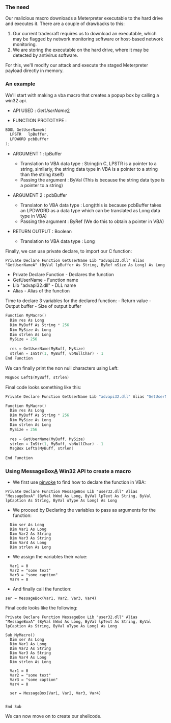### The need
 Our malicious macro downloads a Meterpreter executable to the hard drive and executes it. There are a couple of drawbacks to this:
 1. Our current tradecraft requires us to download an executable, which may be flagged by network monitoring software or host-based network monitoring.
 2. We are storing the executable on the hard drive, where it may be detected by antivirus software.

For this,
we'll modify our attack and execute the staged Meterpreter payload directly in memory.


### An example

We'll start with making a vba macro that creates a popup box by calling a win32 api.

- API USED   : _GetUserName_[2](https://docs.microsoft.com/en-us/windows/win32/api/winbase/nf-winbase-getusernamea)

- FUNCTION PROTOTYPE : 
```C
BOOL GetUserNameA(
  LPSTR   lpBuffer,
  LPDWORD pcbBuffer
);
```

- ARGUMENT 1 : lpBuffer
	- Translation to VBA data type : String(in C, LPSTR is a pointer to a string, similarly, the string data type in VBA is a pointer to a string than the string itself)
	- Passing the argument : ByVal (This is because the string data type is a pointer to a string)

- ARGUMENT 2 : pcbBuffer
	- Translaton to VBA data type : Long(this is because pcbBuffer takes an LPDWORD as a data type which can be translated as Long data type in VBA)
	- Passing the argument : ByRef (We do this to obtain a pointer in VBA)

- RETURN OUTPUT : Boolean
	- Translation to VBA data type : Long

Finally, we can use private declare, to import our C function:
```VBA
Private Declare Function GetUserName Lib "advapi32.dll" Alias "GetUserNameA" (ByVal lpBuffer As String, ByRef nSize As Long) As Long
```
- Private Declare Function - Declares the function
- GetUserName - Function name 
- Lib "advapi32.dll" - DLL name
- Alias - Alias of the function

Time to declare 3 variables for the declared function:
	- Return value
	- Output buffer
	- Size of output buffer
```C
Function MyMacro()
  Dim res As Long
  Dim MyBuff As String * 256
  Dim MySize As Long
  Dim strlen As Long
  MySize = 256
  
  res = GetUserName(MyBuff, MySize)
  strlen = InStr(1, MyBuff, vbNullChar) - 1
End Function
```

We can finally print the non null characters using Left:
```C
MsgBox Left$(MyBuff, strlen)
```

Final code looks something like this:
``` C
Private Declare Function GetUserName Lib "advapi32.dll" Alias "GetUserNameA" (ByVal lpBuffer As String, ByRef nSize As Long) As Long

Function MyMacro()
  Dim res As Long
  Dim MyBuff As String * 256
  Dim MySize As Long
  Dim strlen As Long
  MySize = 256
  
  res = GetUserName(MyBuff, MySize)
  strlen = InStr(1, MyBuff, vbNullChar) - 1
  MsgBox Left$(MyBuff, strlen)
  
End Function

```

### Using MessageBox[A](https://docs.microsoft.com/en-us/windows/win32/api/winuser/nf-winuser-messagebox) Win32 API to create a macro

- We first use [pinvoke](https://www.pinvoke.net/default.aspx/user32.messagebox) to find how to declare the function in VBA:
```VBA
Private Declare Function MessageBox Lib "user32.dll" Alias "MessageBoxA" (ByVal hWnd As Long, ByVal lpText As String, ByVal lpCaption As String, ByVal uType As Long) As Long
```

- We proceed by Declaring the variables to pass as arguments for the function:
```VBA
  Dim ser As Long
  Dim Var1 As Long
  Dim Var2 As String
  Dim Var3 As String
  Dim Var4 As Long
  Dim strlen As Long
```

- We assign the variables their value:
```VBA
  Var1 = 0
  Var2 = "some text"
  Var3 = "some caption"
  Var4 = 0
```

- And finally call the function:
```VBA
ser = MessageBox(Var1, Var2, Var3, Var4)
```

Final code looks like the following:
```VBA
Private Declare Function MessageBox Lib "user32.dll" Alias "MessageBoxA" (ByVal hWnd As Long, ByVal lpText As String, ByVal lpCaption As String, ByVal uType As Long) As Long
 
Sub MyMacro()
  Dim ser As Long
  Dim Var1 As Long
  Dim Var2 As String
  Dim Var3 As String
  Dim Var4 As Long
  Dim strlen As Long
  
  Var1 = 0
  Var2 = "some text"
  Var3 = "some caption"
  Var4 = 0
  
  ser = MessageBox(Var1, Var2, Var3, Var4)
  
 
End Sub

```

We can now move on to create our shellcode.